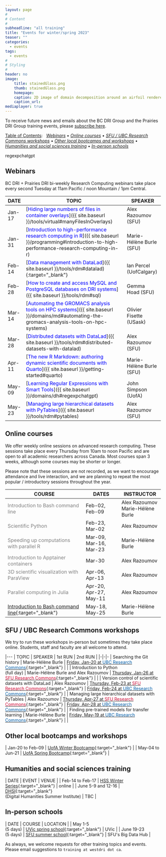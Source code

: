 ```yaml
---
layout: page
#
# Content
#
subheadline: "all training"
title: "Events for winter/spring 2023"
teaser: ""
categories:
  - events
tags:
  - events
#
# Styling
#
header: no
image:
    title: stainedGlass.png
    thumb: stainedGlass.png
    homepage:
    caption: 2D image of domain decomposition around an airfoil rendered as thin glass in ParaView
    caption_url: 
mediaplayer: true
---
```


<!-- While WestGrid ceased its operations on March 31, 2022, research computing training in Western Canada remains -->
<!-- -- coordinated by the same team, now based at Simon Fraser University, with participation from HPC analysts -->
<!-- across the BC DRI Group and the Prairies DRI Group (former WestGrid space). -->

To receive future news and emails about the BC DRI Group and the Prairies DRI Group training events, please
[subscribe here](/contact).

<!-- Going forward, this new list will be our primary way to reach academic researchers in Western Canada (and -->
<!-- elsewhere). -->





[Table of Contents](#table-of-contents):
&nbsp;
[<em>Webinars</em>](#webinars)
• [<em>Online courses</em>](#online-courses)
• [<em>SFU / UBC Research Commons workshops</em>](#commons)
• [<em>Other local bootcamps and workshops</em>](#bootcamps)
• [<em>Humanities and social sciences training</em>](#dh)
• [<em>In-person schools</em>](#schools)






regexpchatgpt


## Webinars

BC DRI + Prairies DRI bi-weekly Research Computing webinars take place every second Tuesday at 11am Pacific /
noon Mountain / 1pm Central.

<!-- We will open registration by early January. -->

<!-- For *upcoming webinars*, click the linked title to see more details or to register. For *past -->
<!-- sessions*, click on the title to view recordings and slides. -->

| DATE | TOPIC | SPEAKER |
| ------------- | --------------- | ----------------- |
| Jan-17 | [<span style="color:blue">Hiding large numbers of files in container overlays</span>]({{ site.baseurl }}/tools/virtual#manyFilesInOverlays) | Alex Razoumov (SFU) |
| Jan-31 | [<span style="color:blue">Introduction to high-performance research computing in R</span>]({{ site.baseurl }}/programming#introduction-to-high-performance-research-computing-in-r) | Marie-Hélène Burle (SFU) |
| Feb-14 | [<span style="color:blue">Data management with DataLad</span>]({{ site.baseurl }}/tools/rdm#datalad){:target="_blank"} | Ian Percel (UofCalgary) |
| Feb-28 | [<span style="color:blue">How to create and access MySQL and PostgreSQL databases on DRI systems</span>]({{ site.baseurl }}/tools/rdm#sql) | Gemma Hoad (SFU) |
| Mar-14 | [<span style="color:blue">Automating the GROMACS analysis tools on HPC systems</span>]({{ site.baseurl }}/domains/md#automating-the-gromacs-analysis-tools-on-hpc-systems) | Olivier Fisette (USask) |
| Mar-28 | [<span style="color:blue">Distributed datasets with DataLad</span>]({{ site.baseurl }}/tools/rdm#distributed-datasets-with-datalad) | Alex Razoumov (SFU) |
| Apr-11 | [<span style="color:blue">The new R Markdown: authoring dynamic scientific documents with Quarto</span>]({{ site.baseurl }}/getting-started#quarto) | Marie-Hélène Burle (SFU) |
| May-09 | [<span style="color:blue">Learning Regular Expressions with Smart Tools</span>]({{ site.baseurl }}/domains/dh#regexpchatgpt) | John Simpson (UofA) |
| May-23 | [<span style="color:blue">Managing large hierarchical datasets with PyTables</span>]({{ site.baseurl }}/tools/rdm#pytables) | Alex Razoumov (SFU) |

<!-- | Apr-25 | [The Beauty of the Bigdata Realm](https://docs.google.com/forms/d/e/1FAIpQLSdwXJ05GhpywfpiAwEIWjKvM8u5xKWmcqVaSzAXrLdBM6AeRQ/viewform){:target="_blank"} | Belaid Moa (UVic) | -->

<!-- [text](link){:target="_blank"} -->
<!-- | Apr-25 | Cybersecurity webinar (TBC) | - | -->
<!-- Belaid: It will be about the introduction to actual bigdata and its ecosystem, including Hadoop and Spark. -->
















<a name="courses"></a>
## Online courses

We offer weekly online sessions on advanced research computing. These sessions take place every Thursday from
10am to noon Pacific and are open to all academic researchers across Canada. Most courses span 3 weeks,
although some courses may be shorter or longer.

<!-- We will post the program here by early January. -->

Please note that these sessions are not recorded, as we want to encourage attendance and live interaction, and
we are planning to repeat the most popular / introductory sessions throughout the year.

| COURSE | DATES | INSTRUCTOR |
| ------------- | --------------- | ----------------- |
| <span style="color:gray">Introduction to Bash command line</span> | Feb-02, Feb-09 | Alex Razoumov <br> Marie-Hélène Burle |
| <span style="color:gray">Scientific Python</span> | Feb-23, Mar-02 | Alex Razoumov |
| <span style="color:gray">Speeding up computations with parallel R</span> | Mar-09, Mar-16, Mar-23 | Marie-Hélène Burle |
| <span style="color:gray">Introduction to Apptainer containers</span> | Mar-30 | Alex Razoumov |
| <span style="color:gray">3D scientific visualization with ParaView</span> | Apr-06, Apr-13 | Alex Razoumov |
| <span style="color:gray">Parallel computing in Julia</span> | Apr-20, Apr-27, May-11 | Alex Razoumov |
| [Introduction to Bash command line](https://docs.google.com/forms/d/e/1FAIpQLSdBC0yGSzqcm0kGdD2AAnyVSSOWw35aFWlOMQxNccBftYTCxQ/viewform){:target="_blank"} | May-18, May-25 | Marie-Hélène Burle |

<!-- remaining dates: May-11 May-18 May-25 -->











<a name="commons"></a>
## SFU / UBC Research Commons workshops

We try to run these workshops in-person but sometimes they take place online. Students, staff and faculty are
all welcome to attend.

<!-- To register, click on an event in the 2nd or 3rd column (not open for SFU yet). -->
<!-- Registration links will be posted in early January. -->

|---
| TOPIC | SPEAKER | 1st RUN | 2nd RUN |
|-|-|-
| Searching the Git history | Marie-Hélène Burle | [Friday, Jan-20 at <span style="color:#005CA7">UBC Research Commons</span>](https://libcal.library.ubc.ca/event/3706627){:target="_blank"} | |
| Introduction to Python <br> (full day) | Marie-Hélène Burle and Alex Razoumov | [Thursday, Jan-26 at <span style="color:#CE0834">SFU Research Commons</span>](https://www.lib.sfu.ca/about/branches-depts/rc/software-data-dh/software/37740){:target="_blank"} | |
| Version control of scientific datasets with DataLad | Alex Razoumov | [Thursday, Feb-23 at <span style="color:#CE0834">SFU Research Commons</span>](https://www.lib.sfu.ca/about/branches-depts/rc/software-data-dh/software/37739){:target="_blank"} | [Friday, Feb-24 at <span style="color:#005CA7">UBC Research Commons</span>](https://libcal.library.ubc.ca/event/3707077){:target="_blank"} |
| Managing large hierarchical datasets with PyTables | Alex Razoumov | [Thursday, Apr-27 at <span style="color:#CE0834">SFU Research Commons</span>](https://www.lib.sfu.ca/about/branches-depts/rc/software-data-dh/software/37742){:target="_blank"} | [Friday, Apr-28 at <span style="color:#005CA7">UBC Research Commons</span>](https://libcal.library.ubc.ca/event/3707080){:target="_blank"} |
| Finding pre-trained models for transfer learning | Marie-Hélène Burle | [Friday, May-19 at <span style="color:#005CA7">UBC Research Commons</span>](https://libcal.library.ubc.ca/event/3707039){:target="_blank"} | |

<!-- UBC Fridays 1:00pm–2:30pm -->
<!-- Python will similat to https://www.lib.sfu.ca/about/branches-depts/rc/software-data-dh/software/36876 -->
<!-- [Thursday, Mar-23 at <span style="color:#CE0834">SFU Research Commons</span>](https://www.lib.sfu.ca/about/branches-depts/rc/software-data-dh/software/37741){:target="_blank"} -->




<a name="bootcamps"></a>
## Other local bootcamps and workshops

| Jan-20 to Feb-09 | [UofA Winter Bootcamp](https://www.ualberta.ca/information-services-and-technology/news/2022/winter-research-computing-bootcamp-starts-january-20.html){:target="_blank"} |
| May-04 to Jun-21 | [UofA Spring Bootcamp](https://www.ualberta.ca/information-services-and-technology/news/2023/spring-research-computing-bootcamp.html){:target="_blank"} |







<a name="dh"></a>
## Humanities and social sciences training

| DATE | EVENT | VENUE |
| Feb-14 to Feb-17 | [HSS Winter Series](https://hss23.netlify.app){:target="_blank"} | online |
| June 5-9 and 12-16 | [DHSI](https://dhsi.org){:target="_blank"} <br> (Digital Humanities Summer Institute) | TBC |






<a name="schools"></a>
## In-person schools

| DATE | COURSE | LOCATION |
| May 1-5 <br> (5 days) | [UVic spring school](https://2023uvic.netlify.app){:target="_blank"} | UVic |
| June 19-23 <br> (5 days) | [SFU summer school](https://2023sfu.netlify.app){:target="_blank"} | SFU's Big Data Hub |

As always, we welcome requests for other training topics and events. Please email suggestions to `training at
westdri dot ca`.
